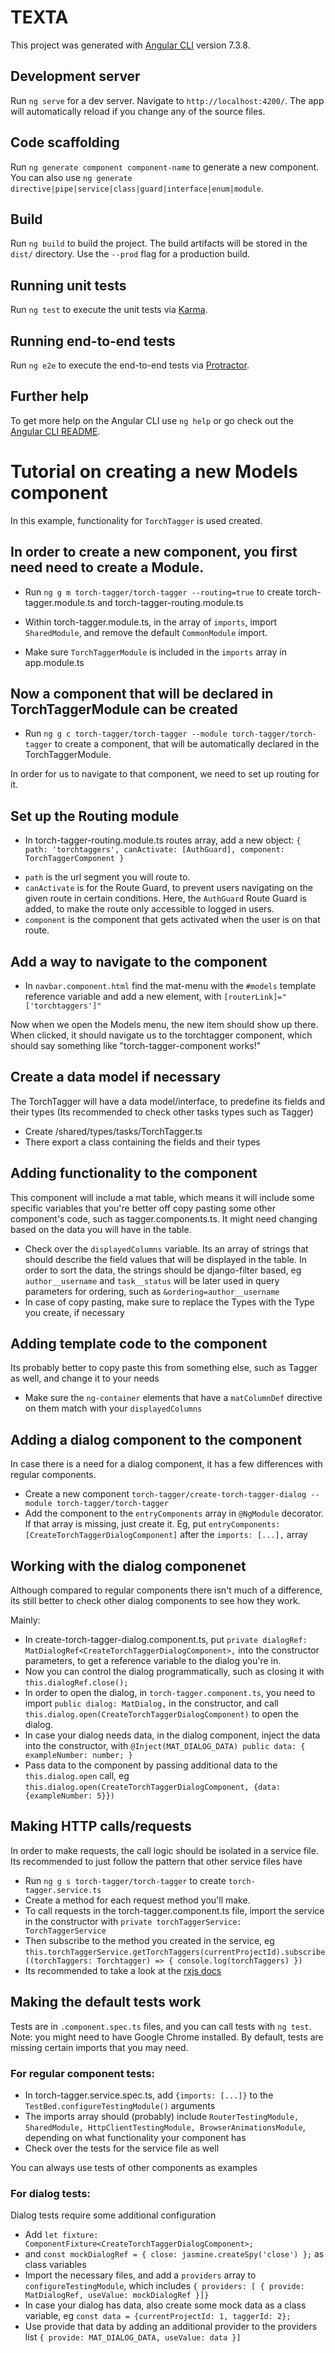 # TEXTA

This project was generated with [Angular CLI](https://github.com/angular/angular-cli) version 7.3.8.

## Development server

Run `ng serve` for a dev server. Navigate to `http://localhost:4200/`. The app will automatically reload if you change any of the source files.

## Code scaffolding

Run `ng generate component component-name` to generate a new component. You can also use `ng generate directive|pipe|service|class|guard|interface|enum|module`.

## Build

Run `ng build` to build the project. The build artifacts will be stored in the `dist/` directory. Use the `--prod` flag for a production build.

## Running unit tests

Run `ng test` to execute the unit tests via [Karma](https://karma-runner.github.io).

## Running end-to-end tests

Run `ng e2e` to execute the end-to-end tests via [Protractor](http://www.protractortest.org/).

## Further help

To get more help on the Angular CLI use `ng help` or go check out the [Angular CLI README](https://github.com/angular/angular-cli/blob/master/README.md).

# Tutorial on creating a new Models component

In this example, functionality for `TorchTagger` is used created.
## In order to create a new component, you first need need to create a Module.

- Run `ng g m torch-tagger/torch-tagger --routing=true` to create torch-tagger.module.ts and torch-tagger-routing.module.ts
- Within torch-tagger.module.ts, in the array of `imports`, import `SharedModule`, and remove the default `CommonModule` import.

- Make sure `TorchTaggerModule` is included in the `imports` array in app.module.ts

## Now a component that will be declared in TorchTaggerModule can be created
- Run `ng g c torch-tagger/torch-tagger --module torch-tagger/torch-tagger` to create a component, that will be automatically declared in the TorchTaggerModule.

In order for us to navigate to that component, we need to set up routing for it.

## Set up the Routing module
- In torch-tagger-routing.module.ts routes array, add a new object: `{ path: 'torchtaggers', canActivate: [AuthGuard], component: TorchTaggerComponent }`

* `path` is the url segment you will route to.
* `canActivate` is for the Route Guard, to prevent users navigating on the given route in certain conditions. Here, the `AuthGuard` Route Guard is added, to make the route only accessible to logged in users.
* `component` is the component that gets activated when the user is on that route.

## Add a way to navigate to the component 
- In `navbar.component.html` find the mat-menu with the `#models` template reference variable and add a new element, with `[routerLink]="['torchtaggers']"`

Now when we open the Models menu, the new item should show up there. When clicked, it should navigate us to the torchtagger component, which should say something like "torch-tagger-component works!"

## Create a data model if necessary
The TorchTagger will have a data model/interface, to predefine its fields and their types
(Its recommended to check other tasks types such as Tagger)
- Create /shared/types/tasks/TorchTagger.ts
- There export a class containing the fields and their types

## Adding functionality to the component
This component will include a mat table, which means it will include some specific variables that you're better off copy pasting some other component's code, such as tagger.components.ts. It might need changing based on the data you will have in the table.

- Check over the `displayedColumns` variable. Its an array of strings that should describe the field values that will be displayed in the table. In order to sort the data, the strings should be django-filter based, eg `author__username` and `task__status` will be later used in query parameters for ordering, such as `&ordering=author__username`
- In case of copy pasting, make sure to replace the Types with the Type you create, if necessary

## Adding template code to the component
Its probably better to copy paste this from something else, such as Tagger as well, and change it to your needs
- Make sure the `ng-container` elements that have a `matColumnDef` directive on them match with your `displayedColumns`


## Adding a dialog component to the component
In case there is a need for a dialog component, it has a few differences with regular components.

- Create a new component `torch-tagger/create-torch-tagger-dialog --module torch-tagger/torch-tagger`
- Add the component to the `entryComponents` array in `@NgModule` decorator. If that array is missing, just create it.  Eg, put `entryComponents: [CreateTorchTaggerDialogComponent]` after the `imports: [...],` array

## Working with the dialog componenet
Although compared to regular components there isn't much of a difference, its still better to check other dialog components to see how they work.

Mainly:
- In create-torch-tagger-dialog.component.ts, put `private dialogRef: MatDialogRef<CreateTorchTaggerDialogComponent>,` into the constructor parameters, to get a reference variable to the dialog you're in.
- Now you can control the dialog programmatically, such as closing it with `this.dialogRef.close();`
- In order to open the dialog, in `torch-tagger.component.ts`, you need to import `public dialog: MatDialog,` in the constructor, and call `this.dialog.open(CreateTorchTaggerDialogComponent)` to open the dialog.
- In case your dialog needs data, in the dialog component, inject the data into the constructor, with `@Inject(MAT_DIALOG_DATA) public data: { exampleNumber: number; }`
- Pass data to the component by passing additional data to the `this.dialog.open` call, eg  `this.dialog.open(CreateTorchTaggerDialogComponent, {data: {exampleNumber: 5}})`

## Making HTTP calls/requests
In order to make requests, the call logic should be isolated in a service file.
Its recommended to just follow the pattern that other service files have

- Run `ng g s torch-tagger/torch-tagger` to create `torch-tagger.service.ts`
- Create a method for each request method you'll make.
- To call requests in the torch-tagger.component.ts file, import the service in the constructor with `private torchTaggerService: TorchTaggerService`
- Then subscribe to the method you created in the service, eg `this.torchTaggerService.getTorchTaggers(currentProjectId).subscribe((torchTaggers: Torchtagger) => { console.log(torchTaggers) })`
- Its recommended to take a look at the [rxjs docs](https://www.learnrxjs.io/)

## Making the default tests work
Tests are in `.component.spec.ts` files, and you can call tests with `ng test`. Note: you might need to have Google Chrome installed.
By default, tests are missing certain imports that you may need.

### For regular component tests:
- In torch-tagger.service.spec.ts, add `{imports: [...]}` to the `TestBed.configureTestingModule()` arguments
- The imports array should (probably) include `RouterTestingModule, SharedModule, HttpClientTestingModule, BrowserAnimationsModule`, depending on what functionality your component has
- Check over the tests for the service file as well

You can always use tests of other components as examples

### For dialog tests:
Dialog tests require some additional configuration

- Add `let fixture: ComponentFixture<CreateTorchTaggerDialogComponent>;`
- and  `const mockDialogRef = { close: jasmine.createSpy('close') };` as class variables 
- Import the necessary files, and add a `providers` array to `configureTestingModule`, which includes `{ providers: [ { provide: MatDialogRef, useValue: mockDialogRef }]}`
- In case your dialog has data, also create some mock data as a class variable, eg `const data = {currentProjectId: 1, taggerId: 2};`
- Use provide that data by adding an additional provider to the providers list `{ provide: MAT_DIALOG_DATA, useValue: data }]`
